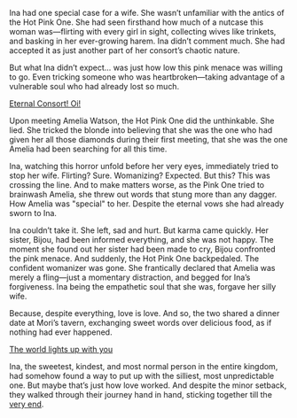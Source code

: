 <!-- title: Forever My Consort -->

Ina had one special case for a wife. She wasn’t unfamiliar with the antics of the Hot Pink One. She had seen firsthand how much of a nutcase this woman was—flirting with every girl in sight, collecting wives like trinkets, and basking in her ever-growing harem. Ina didn’t comment much. She had accepted it as just another part of her consort’s chaotic nature.

But what Ina didn’t expect… was just how low this pink menace was willing to go. Even tricking someone who was heartbroken—taking advantage of a vulnerable soul who had already lost so much.

[Eternal Consort! Oi!](#embed:https://www.youtube.com/live/NdWqpuyH0Zg?feature=shared\&t=5210)

Upon meeting Amelia Watson, the Hot Pink One did the unthinkable. She lied. She tricked the blonde into believing that she was the one who had given her all those diamonds during their first meeting, that she was the one Amelia had been searching for all this time.

Ina, watching this horror unfold before her very eyes, immediately tried to stop her wife. Flirting? Sure. Womanizing? Expected. But this? This was crossing the line. And to make matters worse, as the Pink One tried to brainwash Amelia, she threw out words that stung more than any dagger. How Amelia was "special" to her. Despite the eternal vows she had already sworn to Ina.

Ina couldn’t take it. She left, sad and hurt. But karma came quickly. Her sister, Bijou, had been informed everything, and she was not happy. The moment she found out her sister had been made to cry, Bijou confronted the pink menace. And suddenly, the Hot Pink One backpedaled. The confident womanizer was gone. She frantically declared that Amelia was merely a fling—just a momentary distraction, and begged for Ina’s forgiveness. Ina being the empathetic soul that she was, forgave her silly wife.

Because, despite everything, love is love. And so, the two shared a dinner date at Mori’s tavern, exchanging sweet words over delicious food, as if nothing had ever happened.

[The world lights up with you](#embed:https://www.youtube.com/live/NdWqpuyH0Zg?feature=shared\&t=5981)

Ina, the sweetest, kindest, and most normal person in the entire kingdom, had somehow found a way to put up with the silliest, most unpredictable one. But maybe that’s just how love worked. And despite the minor setback, they walked through their journey hand in hand, sticking together till the [very end](https://www.youtube.com/live/NdWqpuyH0Zg?feature=shared\&t=9492).
